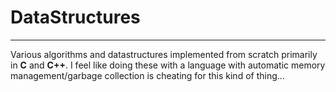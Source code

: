 # DataStructures

---

Various algorithms and datastructures implemented from scratch primarily in **C** and **C++**. I feel like doing these with a language with automatic memory management/garbage collection is cheating for this kind of thing...
